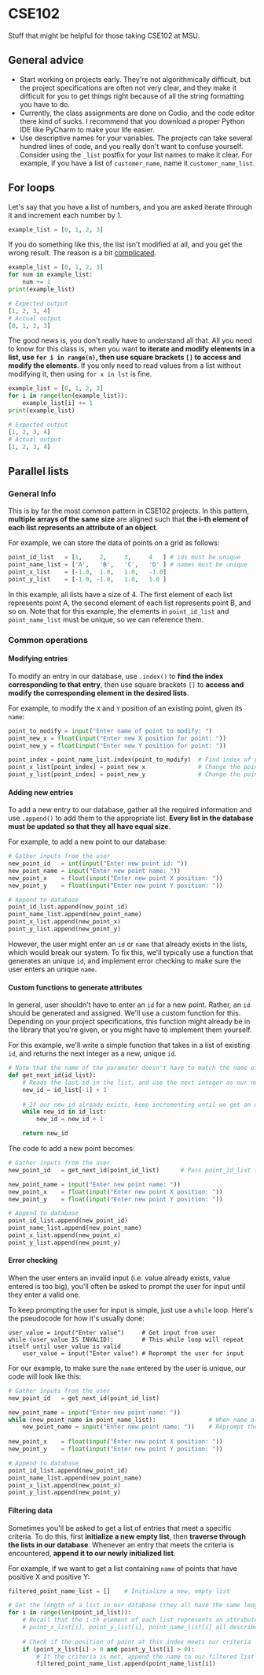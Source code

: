 
# CSE102
Stuff that might be helpful for those taking CSE102 at MSU.

## General advice
* Start working on projects early. They're not algorithmically difficult, but the project specifications are often not very clear, and they make it difficult for you to get things right because of all the string formatting you have to do.
* Currently, the class assignments are done on Codio, and the code editor there kind of sucks. I recommend that you download a proper Python IDE like PyCharm to make your life easier.
* Use descriptive names for your variables. The projects can take several hundred lines of code, and you really don't want to confuse yourself. Consider using the `_list` postfix for your list names to make it clear. For example, if you have a list of `customer_name`, name it `customer_name_list`.

## For loops
Let's say that you have a list of numbers, and you are asked iterate through it and increment each number by 1.
```python
example_list = [0, 1, 2, 3]
```
If you do something like this, the list isn't modified at all, and you get the wrong result. The reason is a bit [complicated](https://stackoverflow.com/questions/14814771/in-a-python-for-loop-is-the-iteration-variable-a-reference-can-it-be-used-to).

```python
example_list = [0, 1, 2, 3]
for num in example_list:
    num += 1
print(example_list)
```
```python
# Expected output
[1, 2, 3, 4]
# Actual output
[0, 1, 2, 3]
```
The good news is, you don't really have to understand all that. All you need to know for this class is, when you want **to iterate and modify elements in a list, use `for i in range(n)`, then use square brackets `[]` to access and modify the elements**. If you only need to read values from a list without modifying it, then using `for x in lst` is fine.
```python
example_list = [0, 1, 2, 3]
for i in range(len(example_list)):
    example_list[i] += 1
print(example_list)
```
```python
# Expected output
[1, 2, 3, 4]
# Actual output
[1, 2, 3, 4]
```

## Parallel lists
### General Info
This is by far the most common pattern in CSE102 projects.
In this pattern, **multiple arrays of the same size** are aligned such that **the i-th element of each list represents an attribute of an object**.

For example, we can store the data of points on a grid as follows:
```python
point_id_list   = [1,     2,     3,     4   ] # ids must be unique
point_name_list = ['A',   'B',   'C',   'D' ] # names must be unique 
point_x_list    = [-1.0,  1.0,   1.0,   -1.0]
point_y_list    = [-1.0, -1.0,   1.0,   1.0 ]
```
In this example, all lists have a size of 4. The first element of each list represents point A, the second element of each list represents point B, and so on. Note that for this example, the elements in `point_id_list` and `point_name_list` must be unique, so we can reference them.

### Common operations
#### Modifying entries
To modify an entry in our database, use `.index()` to **find the index corresponding to that entry**, then use square brackets `[]` to **access and modify the corresponding element in the desired lists**.

For example, to modify the `X` and `Y` position of an existing point, given its `name`:
```python
point_to_modify = input("Enter name of point to modify: ")
point_new_x = float(input("Enter new X position for point: "))
point_new_y = float(input("Enter new Y position for point: "))

point_index = point_name_list.index(point_to_modify)  # Find index of point to modify
point_x_list[point_index] = point_new_x               # Change the point's X position
point_y_list[point_index] = point_new_y               # Change the point's Y position
```

#### Adding new entries
To add a new entry to our database, gather all the required information and use `.append()` to add them to the appropriate list. **Every list in the database must be updated so that they all have equal size**.

For example, to add a new point to our database:
```python
# Gather inputs from the user
new_point_id   = int(input("Enter new point id: "))
new_point_name = input("Enter new point name: "))
new_point_x    = float(input("Enter new point X position: "))
new_point_y    = float(input("Enter new point Y position: "))

# Append to database
point_id_list.append(new_point_id)
point_name_list.append(new_point_name)
point_x_list.append(new_point_x)
point_y_list.append(new_point_y)
```

However, the user might enter an `id` or `name` that already exists in the lists, which would break our system. To fix this, we'll typically use a function that generates an unique `id`,  and implement error checking to make sure the user enters an unique `name`.

#### Custom functions to generate attributes

In general, user shouldn't have to enter an `id` for a new point. Rather, an `id` should be generated and assigned. We'll use a custom function for this. Depending on your project specifications, this function might already be in the library that you're given, or you might have to implement them yourself.

For this example, we'll write a simple function that takes in a list of existing `id`, and returns the next integer as a new, unique `id`.

```python
# Note that the name of the paramater doesn't have to match the name of point_id_list
def get_next_id(id_list):
    # Reads the last id in the list, and use the next integer as our new id
    new_id = id_list[-1] + 1
    
    # If our new id already exists, keep incrementing until we get an unique value
    while new_id in id_list:
        new_id = new_id + 1

    return new_id
```

The code to add a new point becomes:
```python
# Gather inputs from the user
new_point_id   = get_next_id(point_id_list)      # Pass point_id_list to our custom function

new_point_name = input("Enter new point name: "))
new_point_x    = float(input("Enter new point X position: "))
new_point_y    = float(input("Enter new point Y position: "))

# Append to database
point_id_list.append(new_point_id)
point_name_list.append(new_point_name)
point_x_list.append(new_point_x)
point_y_list.append(new_point_y)
```

#### Error checking

When the user enters an invalid input (i.e. value already exists, value entered is too big), you'll often be asked to prompt the user for input until they enter a valid one.

To keep prompting the user for input is simple, just use a `while` loop. Here's the pseudocode for how it's usually done:

```
user_value = input("Enter value")     # Get input from user
while (user_value IS INVALID):        # This while loop will repeat itself until user_value is valid
    user_value = input("Enter value") # Reprompt the user for input
```

For our example, to make sure the `name` entered by the user is unique, our code will look like this:
```python
# Gather inputs from the user
new_point_id   = get_next_id(point_id_list)

new_point_name = input("Enter new point name: "))
while (new_point_name in point_name_list):               # When name already exists, reprompt
    new_point_name = input("Enter new point name: "))    # Reprompt the until a valid name is entered
    
new_point_x    = float(input("Enter new point X position: "))
new_point_y    = float(input("Enter new point Y position: "))

# Append to database
point_id_list.append(new_point_id)
point_name_list.append(new_point_name)
point_x_list.append(new_point_x)
point_y_list.append(new_point_y)
```

#### Filtering data

Sometimes you'll be asked to get a list of entries that meet a specific criteria. To do this, first **initialize a new empty list**, then **traverse through the lists in our database**. Whenever an entry that meets the criteria is encountered, **append it to our newly initialized list**.

For example, if we want to get a list containing `name` of points that have positive X and positive Y:
```python
filtered_point_name_list = []    # Initialize a new, empty list

# Get the length of a list in our database (they all have the same length), then iterate over that range
for i in range(len(point_id_list)):
    # Recall that the i-th element of each list represents an attribute of an object
    # point_x_list[i], point_y_list[i], point_name_list[i] all describe a single point
    
    # Check if the position of point at this index meets our criteria
    if (point_x_list[i] > 0 and point_y_list[i] > 0):
        # If the criteria is met, append the name to our filtered list
        filtered_point_name_list.append(point_name_list[i])
```

